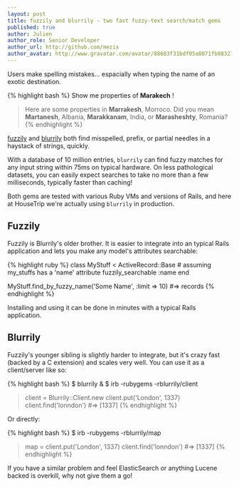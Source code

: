 ```yaml
---
layout: post
title: fuzzily and blurrily - two fast fuzzy-text search/match gems
published: true
author: Julien
author_role: Senior Developer
author_url: http://github.com/mezis
author_avatar: http://www.gravatar.com/avatar/88683f31bdf05a8071fb08327b3919cb.png
---
```


Users make spelling mistakes... espacially when typing the name of an exotic
destination.

{% highlight bash %}
  Show me properties of **Marakech** !

  > Here are some properties in **Marrakesh**, Morroco.
  > Did you mean **Martanesh**, Albania, **Marakkanam**, India, or **Marasheshty**, Romania?
{% endhighlight %}

[fuzzily](http://github.com/mezis/fuzzily) and
[blurrily](http://github.com/mezis/blurrily) both find misspelled, prefix,
or partial needles in a haystack of strings, quickly.

With a database of 10 million entries, `blurrily` can find fuzzy matches for
any input string within 75ms on typical hardware. On less pathological
datasets, you can easily expect searches to take no more than a few
milliseconds, typically faster than caching!

Both gems are tested with various Ruby VMs and versions of Rails, and here at
HouseTrip we're actually using `blurrily` in production.

## Fuzzily

Fuzzily is Blurrily's older brother. It is easier to integrate into an typical
Rails application and lets you make any model's attributes searchable:

{% highlight ruby %}
  class MyStuff < ActiveRecord::Base
    # assuming my_stuffs has a 'name' attribute
    fuzzily_searchable :name
  end

  MyStuff.find_by_fuzzy_name('Some Name', :limit => 10)
  #=> records
{% endhighlight %}

Installing and using it can be done in minutes with a typical Rails application.

## Blurrily

Fuzzily's younger sibling is slightly harder to integrate, but it's crazy fast
(backed by a C extension) and scales very well. You can use it as a
client/server like so:

{% highlight bash %}
  $ blurrily &
  $ irb -rubygems -rblurrily/client
  > client = Blurrily::Client.new
  > client.put('London', 1337)
  > client.find('lonndon')
  #=> [1337]
{% endhighlight %}

Or directly:

{% highlight bash %}
  $ irb -rubygems -rblurrily/map
  > map =
  > client.put('London', 1337)
  > client.find('lonndon')
  #=> [1337]
{% endhighlight %}

If you have a similar problem and feel ElasticSearch or anything Lucene
backed is overkill, why not give them a go!
